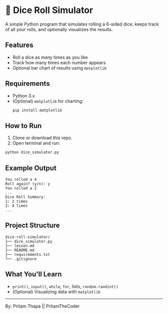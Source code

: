 
# 🎲 Dice Roll Simulator

A simple Python program that simulates rolling a 6-sided dice, keeps track of all your rolls, and optionally visualizes the results.

##  Features

- Roll a dice as many times as you like
- Track how many times each number appears
- Optional bar chart of results using `matplotlib`

##  Requirements

- Python 3.x
- (Optional) `matplotlib` for charting:
  ```bash
  pip install matplotlib
  ```

##  How to Run

1. Clone or download this repo.
2. Open terminal and run:

```bash
python dice_simulator.py
```

##  Example Output

```
You rolled a 4 
Roll again? (y/n): y
You rolled a 2 
...
Dice Roll Summary:
1: 2 times
2: 4 times
...
```

##  Project Structure

```
dice-roll-simulator/
├── dice_simulator.py
├── lesson.md
├── README.md
├── requirements.txt
└── .gitignore
```

##  What You'll Learn

- `print()`, `input()`, `while`, `for`, lists, `random.randint()`
- (Optional) Visualizing data with `matplotlib`

---

By: Pritam Thapa || PritamTheCoder
